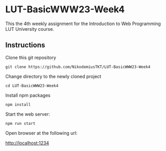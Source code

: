 # LUT-BasicWWW23-Week4

This the 4th weekly assignment for the Introduction to Web Programming LUT University course.

## Instructions

Clone this git repository

`git clone https://github.com/NikodemiusTKT/LUT-BasicWWW23-Week4`

Change directory to the newly cloned project

`cd LUT-BasicWWW23-Week4`

Install npm packages

`npm install`

Start the web server:

`npm run start`

Open browser at the following url:

<http://localhost:1234>
